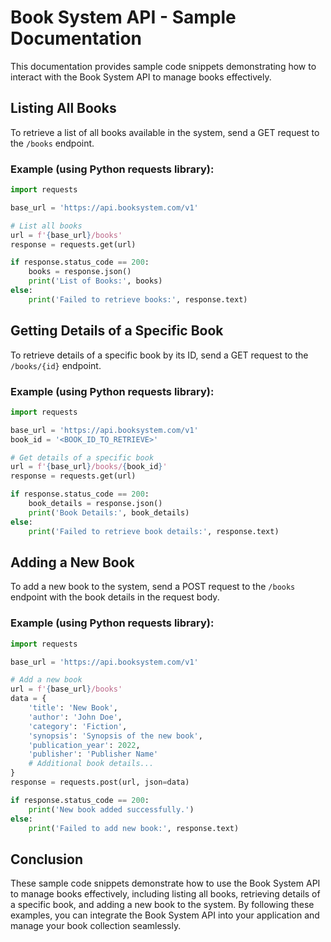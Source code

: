 # Book System API - Sample Documentation

This documentation provides sample code snippets demonstrating how to interact with the Book System API to manage books effectively.

## Listing All Books

To retrieve a list of all books available in the system, send a GET request to the `/books` endpoint.

### Example (using Python requests library):

```python
import requests

base_url = 'https://api.booksystem.com/v1'

# List all books
url = f'{base_url}/books'
response = requests.get(url)

if response.status_code == 200:
    books = response.json()
    print('List of Books:', books)
else:
    print('Failed to retrieve books:', response.text)
```

## Getting Details of a Specific Book

To retrieve details of a specific book by its ID, send a GET request to the `/books/{id}` endpoint.

### Example (using Python requests library):

```python
import requests

base_url = 'https://api.booksystem.com/v1'
book_id = '<BOOK_ID_TO_RETRIEVE>'

# Get details of a specific book
url = f'{base_url}/books/{book_id}'
response = requests.get(url)

if response.status_code == 200:
    book_details = response.json()
    print('Book Details:', book_details)
else:
    print('Failed to retrieve book details:', response.text)
```

## Adding a New Book

To add a new book to the system, send a POST request to the `/books` endpoint with the book details in the request body.

### Example (using Python requests library):

```python
import requests

base_url = 'https://api.booksystem.com/v1'

# Add a new book
url = f'{base_url}/books'
data = {
    'title': 'New Book',
    'author': 'John Doe',
    'category': 'Fiction',
    'synopsis': 'Synopsis of the new book',
    'publication_year': 2022,
    'publisher': 'Publisher Name'
    # Additional book details...
}
response = requests.post(url, json=data)

if response.status_code == 200:
    print('New book added successfully.')
else:
    print('Failed to add new book:', response.text)
```

## Conclusion

These sample code snippets demonstrate how to use the Book System API to manage books effectively, including listing all books, retrieving details of a specific book, and adding a new book to the system. By following these examples, you can integrate the Book System API into your application and manage your book collection seamlessly.
